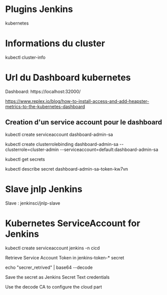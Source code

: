 # Plugins Jenkins
kubernetes

# Informations du cluster
kubectl cluster-info

# Url du Dashboard kubernetes
Dashboard: https://localhost:32000/

https://www.replex.io/blog/how-to-install-access-and-add-heapster-metrics-to-the-kubernetes-dashboard
## Creation d'un service account pour le dashboard
kubectl create serviceaccount dashboard-admin-sa

kubectl create clusterrolebinding dashboard-admin-sa --clusterrole=cluster-admin --serviceaccount=default:dashboard-admin-sa

kubectl get secrets

kubectl describe secret dashboard-admin-sa-token-kw7vn

# Slave jnlp Jenkins
Slave : jenkinsci/jnlp-slave

# Kubernetes ServiceAccount for Jenkins 
kubectl create serviceaccount jenkins -n cicd

Retrieve Service Account Token in jenkins-token-* secret

echo "secrer_retrived" | base64 --decode 

Save the secret as Jenkins Secret Text credentials

Use the decode CA to configure the cloud part

